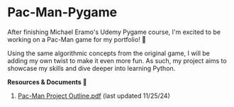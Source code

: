 # Pac-Man-Pygame 
After finishing Michael Eramo's Udemy Pygame course, I'm excited to be working on a Pac-Man game for my portfolio! 👻

Using the same algorithmic concepts from the original game, I will be adding my own twist to make it even more fun. As such, my project aims to showcase my skills and dive deeper into learning Python. 

**Resources & Documents 📜**
1. [Pac-Man Project Outline.pdf](https://github.com/user-attachments/files/18134470/Pac-Man.Project.Outline.pdf) (last updated 11/25/24)
